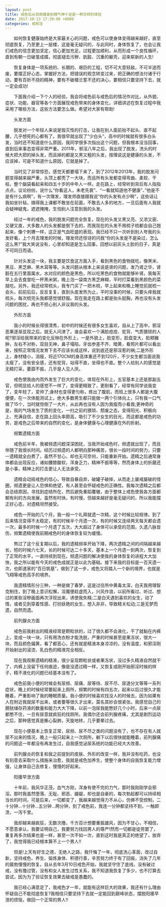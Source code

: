 ```yaml
---
layout: post
title: 戒色后从百病缠身到精气神十足是一种怎样的体验
date: 2017-10-13 17:39:00 +0800
categories: 戒邪淫
---
```


　　如何恢复健康始终是大家最关心的问题，戒色可以使身体变得越来越好，直至彻底恢复，乃至更上一层楼，这是毫无疑问的，与此同时，身体恢复了，也会让我们戒色的信念更加坚定，信心更加充足，过程更加顺利，从而形成一个良性循环，直到有朝一日破茧成蝶，彻底褪去污秽、肮脏、沉重的躯壳，迎来崭新的人生!
　　恢复身体是一项系统的、长期的、艰巨的工程，切不可大意轻敌，不可半途而废，要摆正好心态，掌握好方法，把错误的观念转变过来，把正确的想法付诸于行动，要有百折不挠的精神，要有不破楼兰誓不还的决心，要相信只要坚持下去，就一定会成功!
　　下面我介绍一下个人的经验，我会将戒色前与戒色后的情况作对比，从外貌、症状、功能、器官等各个方面展现戒色带来的身体变化，详细讲述在恢复过程中我采用了哪些方法，这些方法要怎么做。希望对大家有帮助!
　　头发方面
　　脱发对一个年轻人来说是毁灭性的打击，让我在别人面前抬不起头、直不起腰，几乎想死的心都有了。我很早就出现了“少白头”，高中的时候就有很多白头发，当时还不知道是什么原因，我同学很多次指出这个问题，但我根本没当回事，直到后来事态变得非常严重。2011年，邪淫八年之后，我出现了脱发，洗头的时候大把大把的掉头发，而且掉的都是又黑又粗的头发，按理说这是健康的头发，不应该掉，可是不知道什么原因，它就是掉了。
　　当时见了非常惊恐，感觉天都要塌下来了。到了2012年2013年，我的脱发问题变得越来越严重，头顶上都秃了一大块，而且所有头发都变得弯曲、柔软、干枯，整个脑袋看起来和四五十岁的中年人一样。走在路上，经常听到背后有人指指点点，议论纷纷，说什么“你看这人，未老先衰”、“一看就知道他不健康”、”他是不是有什么病啊”，有一次理发，理发师直接跟我说“你的头发有点少啊”，这些话让我如坐针毡，搞得我上课都不敢坐在前面，不敢去人多的地方，一旦后面有人我就会疑神疑鬼，遮遮掩掩，生怕别人注意到我的头发。
　　经过一年的戒色，我的脱发问题完全恢复。现在的头发又黑又亮、又浓又密、又硬又直，大多数人的头发都是倒下去的，而我现在的头发不用梳子梳都会自己翘起来，像个刺猬一样，这正是气血旺盛的表现。我已经不只一次听到别人夸我的头发好看，上个月去理发的时候，理发师还惊讶的问我“你的头发是不是染过，怎么这么黑?”我大笑说没有，心里却知道是怎么回事，回想以前灰头土脸的日子，真是不可同日而语。
　　针对头发这一块，我主要是饮食这方面入手，看到黑色的食物就吃，像黑米、黑豆、黑芝麻、黑木耳等等。头发问题从根本上来说是肾的问题，发乃肾之华，肾脏在五行里面属水，水对应的颜色是黑色，所以吃黑色的食物就能够补肾。我每天早上会去食堂吃一杯黑米粥，晚上泡一袋南方黑芝麻糊，平时打菜看到黑颜色的菜就吃。另外，我还经常梳头，我专门买了一把木梳，早上起来和晚上睡觉前就梳一会头，前前后后，反反复复，直到头皮发热为止，平时没事的时候，只要头痒我就梳头，每次梳完头我都感觉很舒服。现在我走在路上都是抬头挺胸，再也没有头发问题的困扰，再也不担心别人非议我的头发。
　　外形方面
　　我小的时候长得很清秀，初中的时候还有很多女生喜欢，自从上了高中，邪淫恶果逐渐显现之后，就无人问津了。谁会喜欢一个满脸痘痘、驼背、气质猥琐的人呢?邪淫给我带来的变化反映在外形上，一是外貌上，脸变形，脸盘变大，脸颊臃肿，左右不对称，双目无神，鼻子塌陷，牙齿参差不齐、暗黄，看照片都可以看出来，按照正常情况发育下去不应该长成这样，说到底还是邪淫惹的祸;二是外形上，身材矮小，消瘦，将近170CM的身高体重还不到120斤，不少女生都当面说我太瘦了，没有安全感，还有驼背，站得不直，坐得也不直。整个人给别人的感觉是无精打采，萎靡不振，几乎是人见人厌。
　　戒色使我由内而外发生了巨大的变化，体现在外形上，五官基本上还是那副五官，但明显给人的感觉不一样了，变得更精致了，更耐看了，经常有同学说我变了，变年轻了，变帅了;身材也变得更匀称，练出了腹肌，而班上很多人都是大腹便便，在一次体能测试上，绝大多数男生都只能做一两个引体向上，只有我一口气做了15个，当时就惊倒了一大片，从此再也没有人因为我瘦而小看我;更神奇的是，我的气场发生了质的变化，一扫之前的猥琐、颓废之态，变得阳光、积极向上、充满自信，走在路上回头率颇高，吸引了不少女生的目光，而这都是戒色的功劳，是戒色之后带来的自然的变化，是身体健康与心理健康在外的折射。
　　频繁遗精方面
　　戒色前半年，我被频遗问题深深困扰，当我开始戒色时，频遗就出现了，而且伴随了我很长时间。经历过频遗的人都明白那种痛苦，很长一段时间的努力，只要一遗精就全白费了，虽然不甘心，却也无可奈何，只能重新开始。遗精之后通常身体都会出现反应，诸如腰膝酸软，浑身乏力，精神不振等等，然而身体上的折磨还是小事，精神上的打击更让人无法承受。
　　遗精会动摇戒色的信心，导致自暴自弃，破罐子破摔，从而走上屡戒屡破的怪圈，频遗更是让人恐惧和绝望，有人甚至会怀疑戒色的正确性。我每次遗精之后都会总结原因，寻找到症结所在，然后避免重蹈覆辙，由于整体上戒色使我各方面都朝有利的方向发展，虽然有时快，有时慢，但越来越好是毫无疑问的，所以我能摆正好心态，对遗精坦然接受。
　　戒色一开始的几个月，我一般一个礼拜就遗一次精，这个时候比较规律。到了后来情况变得不太稳定，有的时候半个月遗一次，有的时候又连续两天每天都会遗一次，最多的时候一个月遗了五次，大大超过了身体可以承受的范围，久遗八脉皆伤，频繁遗精使我前期戒色时的身体恢复较为缓慢。
　　熬过了这个反复期以后，我的遗精频率开始下降，两次遗精之间的间隔越来越长，短的时候六七天，长的时候可达二十多天，基本上一个月遗一到两次，恢复到了正常的水平，一直持续到现在。频遗问题的解决使我的身体恢复的进程大大加快，我之所以能有今天的戒色成就正是以此为基础。接下来我的目标是一百天遗一次，也即道家的“百日筑基”，做到了这一步，戒色又将踏入一个新的境界，也就是飞翔等戒色高手的境界。
　　我遗精情形分三种，一种是做了春梦，这是过往所中黄毒太深，白天我用理智克制住，到了晚上意识松懈，淫魔便趁虚而入，兴风作浪，以前所看过、听过、想过的某些淫秽画面再次浮现出来，诱使我失精;二是白天遇到喜欢的女生，动了情，或者见到穿着性感、打扮妖艳的女生，想入非非，导致精关松动;三是无梦而遗，自然而遗。
　　前列腺炎方面
　　戒色前我射出的精液经常是颗粒状的，过了很久都不会液化，干了就黏在内裤上，变成一块一块，只有用洗衣粉才能洗脱，严重的时候甚至是果冻状，很大一块，而且颜色偏黄，看了都恶心，还有就是精液本身凉凉的，没有温度，和邪淫刚开始射出的滚烫、乳白色的精液完全相反。
　　现在我观察遗精的精液，很少呈现颗粒状或者果冻状，没过多久精液自然就干了，内裤上没留下任何痕迹，像是没遗过精一样，又恢复成刚开始邪淫时候的样子，精不液化的问题已经基本没有了。
　　戒色前我小便的时候会有尿频、尿痛、尿等待、尿不尽、尿道分叉等等一系列症状，晚上的时候经常要起来上厕所，频繁的时候有四五次，起来以后过很久才能睡着，严重影响了我的睡眠质量。我小便的时候喜欢找没人的时候去，因为如果有人在附近我就尿不出来，或者要等很久才出来，莫名其妙会很紧张。我感觉自己的膀胱储存药液的数量和能力大大下降，以前一泡尿我能憋好几个小时，后来一点尿都憋不住，一旦有尿意就疯狂的找厕所。我偶尔还会前列腺疼痛，尤其是剧烈运动之后，那种感觉真是撕心裂肺，天旋地转，几乎要晕过去。
　　现在小便基本上恢复正常，尿频、尿不尽之类的问题没有了，也不存在有人就尿不出来的情况，晚上一般只起来上一次厕所，躺下以后很快就能睡着，前列腺痛的问题这一年都没有再发生过，自我感觉泌尿系统的功能已经大大改善。
　　前列腺炎的恢复和我之前提到的皮肤、外形的改变一样，我并没有吃药，也没有刻意去采取什么措施来治愈，我就是戒色加养生，使整个身体的自我恢复能力增强，让身体自己去修复，慢慢的好起来。
　　阳痿早泄方面
　　十年前，我风华正茂，血气方刚，浑身有使不完的力气，那时我刚刚学会邪淫。那时我虽然堕落、无耻、邪恶、龌龊，却也是自豪的，每次勃起都可以持续相当长的时间，可是后来，一切都变了，我越来越觉得力不从心，仿佛不受控制，二十分钟…十分钟…五分钟…两分钟，到了戒色前，我连一分钟都坚持不到，一触即溃，一泻千里。
　　我却越来越疯狂，无数次撸，千方百计想要重振雄风，因为不甘心，不相信，不愿意承认，我要证明自己，我要努力找回男人的尊严!然而一切都是徒劳罢了，重复再多次结果也是一样，甚至一次不如一次，直到这时我是真正的绝望了，放弃了，我觉得我已经根本算不上一个男人!!
　　但是!上天有好生之德，无绝人之路，我忏悔了一年，彻底洗心革面，改过自新，坚持戒色、养生、锻炼身体、积德行善，辛苦努力终于有了回报，消失了几年的晨勃慢慢的恢复。自从去年3月10日戒色开始，我就坚守住了底线，没有破过戒，没有撸过管，没有和女人发生过性关系，我不知道我恢复了多少，也不打算去尝试，因为为了验证恢复效果去破戒是愚蠢的。
　　我已经心满意足了，我戒色才一年，就能有这样巨大的效果，我还有什么理由怀疑自己不能彻底恢复?我相信只要坚持下去就一定能回到巅峰状态，摆脱阳痿早泄的烦恼，做回一个正常的男人!!